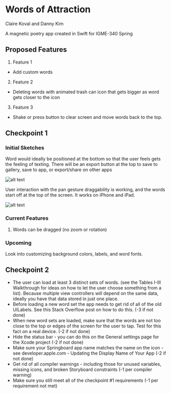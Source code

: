 # Words of Attraction
Claire Koval and Danny Kim

A magnetic poetry app created in Swift for IGME-340 Spring

## Proposed Features
1. Feature 1
  - Add custom words
2. Feature 2
  - Deleting words with animated trash can icon that gets bigger as word gets closer to the icon
3. Feature 3
  - Shake or press button to clear screen and move words back to the top.

## Checkpoint 1
### Initial Sketches

Word would ideally be positioned at the bottom so that the user feels gets the feeling of texting. There will be an export button at the top to save to gallery, save to app, or export/share on other apps

![alt text](Images/wordFrame.png "Wireframe of proposed app")

User interaction with the pan gesture draggability is working, and the words start off at the top of the screen. It works on iPhone and iPad.

![alt text](Images/mainScreen.png "current main words page")

### Current Features
1. Words can be dragged (no zoom or rotation)

### Upcoming
Look into customizing background colors, labels, and word fonts.

## Checkpoint 2
- The user can load at least 3 distinct sets of words. (see the Tables I-III Walkthrough for ideas on how to let the user choose something from a list). Because multiple view controllers will depend on the same data, ideally you have that data stored in just one place.
- Before loading a new word set the app needs to get rid of all of the old UILabels. See this Stack Overflow post on how to do this. (-3 if not done)
- When new word sets are loaded, make sure that the words are not too close to the top or edges of the screen for the user to tap. Test for this fact on a real device. (-2 if not done)
- Hide the status bar - you can do this on the General settings page for the Xcode project (-2 if not done)
- Make sure your Springboard app name matches the name on the icon - see developer.apple.com - Updating the Display Name of Your App (-2 if not done)
- Get rid of all compiler warnings - including those for unused variables, missing icons, and broken Storyboard constraints (-1 per compiler warning)
- Make sure you still meet all of the checkpoint #1 requirements (-1 per requirement not met)
